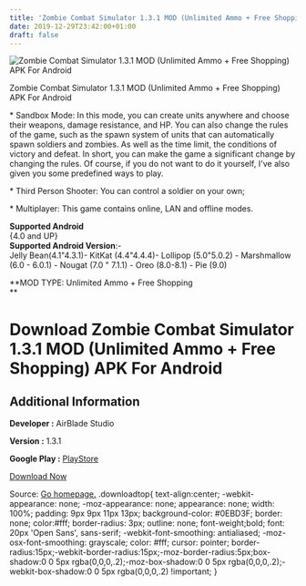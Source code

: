 ```yaml
---
title: 'Zombie Combat Simulator 1.3.1 MOD (Unlimited Ammo + Free Shopping) APK For Android'
date: 2019-12-29T23:42:00+01:00
draft: false
---
```


![Zombie Combat Simulator 1.3.1 MOD (Unlimited Ammo + Free Shopping) APK For Android](https://i0.wp.com/apkhome.net/wp-content/uploads/2019/11/Zombie-Combat-Simulator-1.3.1-MOD-Unlimited-Ammo-Free-Shopping.jpg "Zombie Combat Simulator 1.3.1 MOD (Unlimited Ammo + Free Shopping) APK For Android")

  

Zombie Combat Simulator 1.3.1 MOD (Unlimited Ammo + Free Shopping) APK For Android

\* Sandbox Mode: In this mode, you can create units anywhere and choose their weapons, damage resistance, and HP. You can also change the rules of the game, such as the spawn system of units that can automatically spawn soldiers and zombies. As well as the time limit, the conditions of victory and defeat. In short, you can make the game a significant change by changing the rules. Of course, if you do not want to do it yourself, I've also given you some predefined ways to play.

\* Third Person Shooter: You can control a soldier on your own;

\* Multiplayer: This game contains online, LAN and offline modes.

**Supported Android**  
{4.0 and UP}  
**Supported Android Version**:-  
Jelly Bean(4.1"4.3.1)- KitKat (4.4"4.4.4)- Lollipop (5.0"5.0.2) - Marshmallow (6.0 - 6.0.1) - Nougat (7.0 " 7.1.1) - Oreo (8.0-8.1) - Pie (9.0)

**MOD TYPE: Unlimited Ammo + Free Shopping  
**

Download Zombie Combat Simulator 1.3.1 MOD (Unlimited Ammo + Free Shopping) APK For Android
===========================================================================================

Additional Information
----------------------

**Developer :** AirBlade Studio

**Version :** 1.3.1

**Google Play :** [PlayStore](https://play.google.com/store/apps/details?id=com.illusiveray.zcs)

  

[Download Now](https://store4app.co/post/zombie-combat-simulator-1-3-1-mod-unlimited-ammo-free-shopping-apk-for-android_1574018255)

  
Source: [Go homepage.](https://store4app.co/post/zombie-combat-simulator-1-3-1-mod-unlimited-ammo-free-shopping-apk-for-android_1574018255) .downloadtop{ text-align:center; -webkit-appearance: none; -moz-appearance: none; appearance: none; width: 100%; padding: 9px 9px 11px 13px; background-color: #0EBD3F; border: none; color:#fff; border-radius: 3px; outline: none; font-weight;bold; font: 20px 'Open Sans', sans-serif; -webkit-font-smoothing: antialiased; -moz-osx-font-smoothing: grayscale; color: #fff; cursor: pointer; border-radius:15px;-webkit-border-radius:15px;-moz-border-radius:5px;box-shadow:0 0 5px rgba(0,0,0,.2);-moz-box-shadow:0 0 5px rgba(0,0,0,.2);-webkit-box-shadow:0 0 5px rgba(0,0,0,.2) !important; }